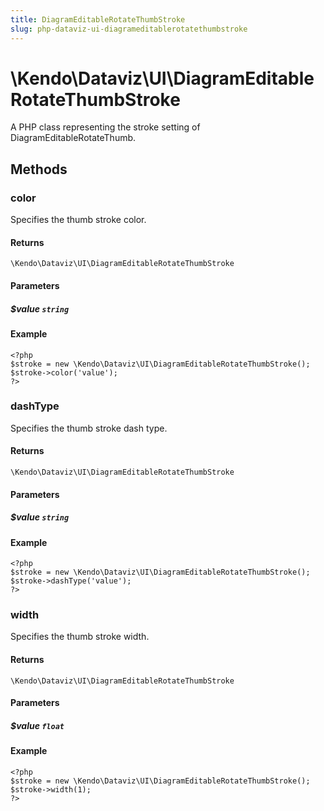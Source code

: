 ```yaml
---
title: DiagramEditableRotateThumbStroke
slug: php-dataviz-ui-diagrameditablerotatethumbstroke
---
```


# \Kendo\Dataviz\UI\DiagramEditableRotateThumbStroke

A PHP class representing the stroke setting of DiagramEditableRotateThumb.


## Methods

### color
Specifies the thumb stroke color.

#### Returns
`\Kendo\Dataviz\UI\DiagramEditableRotateThumbStroke`

#### Parameters

##### $value `string`



#### Example 
    <?php
    $stroke = new \Kendo\Dataviz\UI\DiagramEditableRotateThumbStroke();
    $stroke->color('value');
    ?>

### dashType
Specifies the thumb stroke dash type.

#### Returns
`\Kendo\Dataviz\UI\DiagramEditableRotateThumbStroke`

#### Parameters

##### $value `string`



#### Example 
    <?php
    $stroke = new \Kendo\Dataviz\UI\DiagramEditableRotateThumbStroke();
    $stroke->dashType('value');
    ?>

### width
Specifies the thumb stroke width.

#### Returns
`\Kendo\Dataviz\UI\DiagramEditableRotateThumbStroke`

#### Parameters

##### $value `float`



#### Example 
    <?php
    $stroke = new \Kendo\Dataviz\UI\DiagramEditableRotateThumbStroke();
    $stroke->width(1);
    ?>

